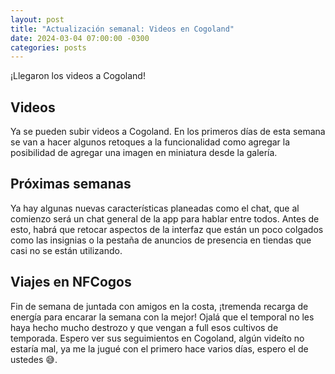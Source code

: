 ```yaml
---
layout: post
title: "Actualización semanal: Videos en Cogoland"
date: 2024-03-04 07:00:00 -0300
categories: posts
---
```


¡Llegaron los videos a Cogoland!

## Videos

Ya se pueden subir videos a Cogoland. En los primeros días de esta semana se van a hacer algunos retoques a la funcionalidad como agregar la posibilidad de agregar una imagen en miniatura desde la galería.

## Próximas semanas

Ya hay algunas nuevas características planeadas como el chat, que al comienzo será un chat general de la app para hablar entre todos. Antes de esto, habrá que retocar aspectos de la interfaz que están un poco colgados como las insignias o la pestaña de anuncios de presencia en tiendas que casi no se están utilizando.

## Viajes en NFCogos

Fin de semana de juntada con amigos en la costa, ¡tremenda recarga de energía para encarar la semana con la mejor! Ojalá que el temporal no les haya hecho mucho destrozo y que vengan a full esos cultivos de temporada. Espero ver sus seguimientos en Cogoland, algún videíto no estaría mal, ya me la jugué con el primero hace varios días, espero el de ustedes 😅.
